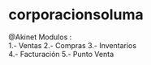 # corporacionsoluma
@Akinet 
    Modulos :  
     1.- Ventas 
     2.- Compras
     3.- Inventarios  
     4.- Facturación
     5.- Punto Venta

